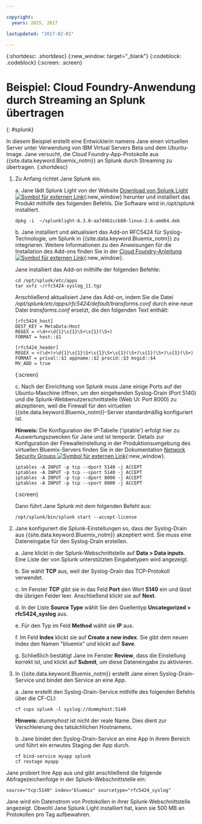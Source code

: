 ```yaml
---

copyright:
  years: 2015, 2017

lastupdated: "2017-02-01"

---
```



{:shortdesc: .shortdesc}
{:new_window: target="_blank"}
{:codeblock: .codeblock}
{:screen: .screen}


# Beispiel: Cloud Foundry-Anwendung durch Streaming an Splunk übertragen
{: #splunk}

In diesem Beispiel erstellt eine Entwicklerin namens Jane einen virtuellen Server unter Verwendung von IBM Virtual Servers Beta und dem Ubuntu-Image.  Jane versucht, die Cloud Foundry-App-Protokolle aus {{site.data.keyword.Bluemix_notm}} an Splunk durch Streaming zu übertragen.
{:shortdesc}

  1. Zu Anfang richtet Jane Splunk ein.

     a. Jane lädt Splunk Light von der Website [Download von Splunk Light ![Symbol für externen Link](../icons/launch-glyph.svg "Symbol für externen Link")](https://www.splunk.com/en_us/download/splunk-light.html){:new_window} herunter und installiert das Produkt mithilfe des folgenden Befehls. Die Software wird in */opt/splunk* installiert.

	    ```
        dpkg -i  ~/splunklight-6.3.0-aa7d4b1ccb80-linux-2.6-amd64.deb
        ```

     b. Jane installiert und aktualisiert das Add-on RFC5424 für Syslog-Technologie, um Splunk in {{site.data.keyword.Bluemix_notm}} zu integrieren. Weitere Informationen zu den Anweisungen für die Installation des Add-ons finden Sie in der [Cloud Foundry-Anleitung ![Symbol für externen Link](../icons/launch-glyph.svg "Symbol für externen Link")](https://docs.cloudfoundry.org/devguide/services/integrate-splunk.html){:new_window}.

	    Jane installiert das Add-on mithilfe der folgenden Befehle:

	    ```
        cd /opt/splunk/etc/apps
        tar xvfz ~/rfc5424-syslog_11.tgz
        ```

        Anschließend aktualisiert Jane das Add-on, indem Sie die Datei */opt/splunk/etc/apps/rfc5424/default/transforms.conf* durch eine neue Datei *transforms.conf* ersetzt, die den folgenden Text enthält:

	    ```
        [rfc5424_host]
        DEST_KEY = MetaData:Host
        REGEX = <\d+>\d{1}\s{1}\S+\s{1}(\S+)
        FORMAT = host::$1

        [rfc5424_header]
        REGEX = <(\d+)>\d{1}\s{1}\S+\s{1}\S+\s{1}(\S+)\s{1}(\S+)\s{1}(\S+)
        FORMAT = prival::$1 appname::$2 procid::$3 msgid::$4
        MV_ADD = true
        ```
        {:screen}

     c. Nach der Einrichtung von Splunk muss Jane einige Ports auf der Ubuntu-Maschine öffnen, um den eingehenden Syslog-Drain (Port 5140) und die Splunk-Webbenutzerschnittstelle (Web UI: Port 8000) zu akzeptieren, weil die Firewall für den virtuellen {{site.data.keyword.Bluemix_notm}}-Server standardmäßig konfiguriert ist.

	    **Hinweis:** Die Konfiguration der IP-Tabelle ('iptable') erfolgt hier zu Auswertungszwecken für Jane und ist temporär. Details zur Konfiguration der Firewalleinstellung in der Produktionsumgebung des virtuellen Bluemix-Servers finden Sie in der Dokumentation [Network Security Groups ![Symbol für externen Link](../icons/launch-glyph.svg "Symbol für externen Link")](https://new-console.ng.bluemix.net/docs/services/networksecuritygroups/index.html){:new_window}.

	   ```
	   iptables -A INPUT -p tcp --dport 5140 -j ACCEPT
       iptables -A INPUT -p tcp --sport 5140 -j ACCEPT
       iptables -A INPUT -p tcp --dport 8000 -j ACCEPT
       iptables -A INPUT -p tcp --sport 8000 -j ACCEPT
	   ```
	   {:screen}

	   Dann führt Jane Splunk mit dem folgenden Befehl aus:

       ```
	   /opt/splunk/bin/splunk start --accept-license
       ```

  2. Jane konfiguriert die Splunk-Einstellungen so, dass der Syslog-Drain aus {{site.data.keyword.Bluemix_notm}} akzeptiert wird. Sie muss eine Dateneingabe für den Syslog-Drain erstellen.

     a. Jane klickt in der Splunk-Webschnittstelle auf **Data > Data inputs**. Eine Liste der von Splunk unterstützten Eingabetypen wird angezeigt.

     b. Sie wählt **TCP** aus, weil der Syslog-Drain das TCP-Protokoll verwendet.

     c. Im Fenster **TCP** gibt sie in das Feld **Port** den Wert **5140** ein und lässt die übrigen Felder leer. Anschließend klickt sie auf **Next**.

     d. In der Liste **Source Type** wählt Sie den Quellentyp **Uncategorized > rfc5424_syslog** aus.

     e. Für den Typ im Feld **Method** wählt sie **IP** aus.

     f. Im Feld **Index** klickt sie auf **Create a new index**. Sie gibt dem neuen Index den Namen "bluemix" und klickt auf **Save**.

     g. Schließlich bestätigt Jane im Fenster **Review**, dass die Einstellung korrekt ist, und klickt auf **Submit**, um diese Dateneingabe zu aktivieren.

  3. In {{site.data.keyword.Bluemix_notm}} erstellt Jane einen Syslog-Drain-Service und bindet den Service an eine App.

     a. Jane erstellt den Syslog-Drain-Service mithilfe des folgenden Befehls über die CF-CLI:

     ```
     cf cups splunk -l syslog://dummyhost:5140
     ```

     **Hinweis:** *dummyhost* ist nicht der reale Name. Dies dient zur Verschleierung des tatsächlichen Hostnamens.

     b. Jane bindet den Syslog-Drain-Service an eine App in ihrem Bereich und führt ein erneutes Staging der App durch.

	 ```
     cf bind-service myapp splunk
     cf restage myapp
     ```


Jane probiert ihre App aus und gibt anschließend die folgende Abfragezeichenfolge in der Splunk-Webschnittstelle ein:

```
source="tcp:5140" index="bluemix" sourcetype="rfc5424_syslog"
```

Jane wird ein Datenstrom von Protokollen in ihrer Splunk-Webschnittstelle angezeigt. Obwohl Jane Splunk Light installiert hat, kann sie 500 MB an Protokollen pro Tag aufbewahren.

